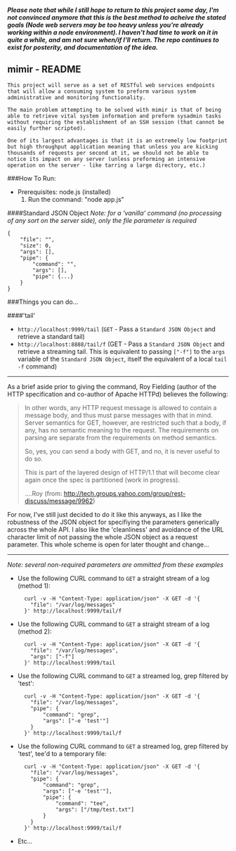 ##### Please note that while I still hope to return to this project some day, I'm not convinced anymore that this is the best method to acheive the stated goals (Node web servers may be too heavy unless you're already working within a node environment). I haven't had time to work on it in quite a while, and am not sure when/if I'll return. The repo continues to exist for posterity, and documentation of the idea.

mimir - README
-----
	This project will serve as a set of RESTful web services endpoints that will allow a consuming system to preform various system administrative and monitoring functionality.

	The main problem attempting to be solved with mimir is that of being able to retrieve vital system information and preform sysadmin tasks without requiring the establishment of an SSH session (that cannot be easily further scripted).

	One of its largest advantages is that it is an extremely low footprint but high throughput application meaning that unless you are kicking thousands of requests per second at it, we should not be able to notice its impact on any server (unless preforming an intensive operation on the server - like tarring a large directory, etc.)

###How To Run:
 - Prerequisites: node.js (installed)
  	1. Run the command: "node app.js"


####Standard JSON Object
_Note: for a 'vanilla' command (no processing of any sort on the server side), only the file parameter is required_

    {
    	"file": "",
    	"size": 0,
    	"args": [],
    	"pipe": {
    		"command": "",
    		"args": [],
    		"pipe": {...}
    	}
    }

###Things you can do...

####'tail'
 - `http://localhost:9999/tail` (`GET` - Pass a `Standard JSON Object` and retrieve a standard tail)
 - `http://localhost:8888/tail/f` (GET - Pass a `Standard JSON Object` and retrieve a streaming tail. This is equivalent to passing `["-f"]` to the `args` variable of the `Standard JSON Object`, itself the equivalent of a local `tail -f` command)

-----

As a brief aside prior to giving the command, Roy Fielding (author of the HTTP specification and co-author of Apache HTTPd) believes the following:

> In other words, any HTTP request message is allowed to contain a message body, and thus must parse messages with that in mind. Server semantics for GET, however, are restricted such that a body, if any, has no semantic meaning to the request. The requirements on parsing are separate from the requirements on method semantics.
>
> So, yes, you can send a body with GET, and no, it is never useful to do so.
>
> This is part of the layered design of HTTP/1.1 that will become clear again once the spec is partitioned (work in progress).
>
> ….Roy (from: http://tech.groups.yahoo.com/group/rest-discuss/message/9962)
>

For now, I've still just decided to do it like this anyways, as I like the robustness of the JSON object for specifiying the parameters generically across the whole API. I also like the 'cleanliness' and avoidance of the URL character limit of not passing the whole JSON object as a request parameter. This whole scheme is open for later thought and change...

-----

_Note: several non-required parameters are ommitted from these examples_

  - Use the following CURL command to `GET` a straight stream of a log (method 1):

          curl -v -H "Content-Type: application/json" -X GET -d '{
    	  	"file": "/var/log/messages"
    	  }' http://localhost:9999/tail/f

  - Use the following CURL command to `GET` a straight stream of a log (method 2):

          curl -v -H "Content-Type: application/json" -X GET -d '{
    	  	"file": "/var/log/messages",
    	  	"args": ["-f"]
          }' http://localhost:9999/tail

  - Use the following CURL command to `GET` a streamed log, grep filtered by 'test':

          curl -v -H "Content-Type: application/json" -X GET -d '{
    	  	"file": "/var/log/messages",
    	  	"pipe": {
    			"command": "grep",
    			"args": ["-e 'test'"]
    		}
          }' http://localhost:9999/tail/f

  - Use the following CURL command to `GET` a streamed log, grep filtered by 'test', tee'd to a temporary file:

          curl -v -H "Content-Type: application/json" -X GET -d '{
    	  	"file": "/var/log/messages",
    	  	"pipe": {
    			"command": "grep",
    			"args": ["-e 'test'"],
    			"pipe": {
    				"command": "tee",
    				"args": ["/tmp/test.txt"]
    			}
    		}
          }' http://localhost:9999/tail/f

  - Etc...
